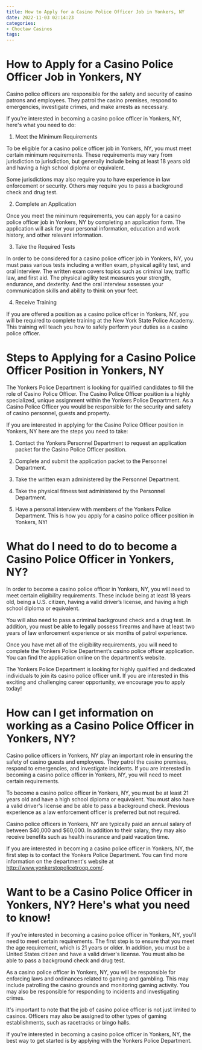 ```yaml
---
title: How to Apply for a Casino Police Officer Job in Yonkers, NY
date: 2022-11-03 02:14:23
categories:
- Choctaw Casinos
tags:
---
```



#  How to Apply for a Casino Police Officer Job in Yonkers, NY

Casino police officers are responsible for the safety and security of casino patrons and employees. They patrol the casino premises, respond to emergencies, investigate crimes, and make arrests as necessary.

If you're interested in becoming a casino police officer in Yonkers, NY, here's what you need to do:

1. Meet the Minimum Requirements

To be eligible for a casino police officer job in Yonkers, NY, you must meet certain minimum requirements. These requirements may vary from jurisdiction to jurisdiction, but generally include being at least 18 years old and having a high school diploma or equivalent.

Some jurisdictions may also require you to have experience in law enforcement or security. Others may require you to pass a background check and drug test.

2. Complete an Application

Once you meet the minimum requirements, you can apply for a casino police officer job in Yonkers, NY by completing an application form. The application will ask for your personal information, education and work history, and other relevant information.

3. Take the Required Tests

In order to be considered for a casino police officer job in Yonkers, NY, you must pass various tests including a written exam, physical agility test, and oral interview. The written exam covers topics such as criminal law, traffic law, and first aid. The physical agility test measures your strength, endurance, and dexterity. And the oral interview assesses your communication skills and ability to think on your feet.

4. Receive Training

If you are offered a position as a casino police officer in Yonkers, NY, you will be required to complete training at the New York State Police Academy. This training will teach you how to safely perform your duties as a casino police officer.

#  Steps to Applying for a Casino Police Officer Position in Yonkers, NY

The Yonkers Police Department is looking for qualified candidates to fill the role of Casino Police Officer. The Casino Police Officer position is a highly specialized, unique assignment within the Yonkers Police Department. As a Casino Police Officer you would be responsible for the security and safety of casino personnel, guests and property.

If you are interested in applying for the Casino Police Officer position in Yonkers, NY here are the steps you need to take:

1. Contact the Yonkers Personnel Department to request an application packet for the Casino Police Officer position.

2. Complete and submit the application packet to the Personnel Department.

3. Take the written exam administered by the Personnel Department.

4. Take the physical fitness test administered by the Personnel Department.

5. Have a personal interview with members of the Yonkers Police Department.
This is how you apply for a casino police officer position in Yonkers, NY!

#  What do I need to do to become a Casino Police Officer in Yonkers, NY?

In order to become a casino police officer in Yonkers, NY, you will need to meet certain eligibility requirements. These include being at least 18 years old, being a U.S. citizen, having a valid driver’s license, and having a high school diploma or equivalent.

You will also need to pass a criminal background check and a drug test. In addition, you must be able to legally possess firearms and have at least two years of law enforcement experience or six months of patrol experience.

Once you have met all of the eligibility requirements, you will need to complete the Yonkers Police Department’s casino police officer application. You can find the application online on the department’s website.

The Yonkers Police Department is looking for highly qualified and dedicated individuals to join its casino police officer unit. If you are interested in this exciting and challenging career opportunity, we encourage you to apply today!

#  How can I get information on working as a Casino Police Officer in Yonkers, NY?

Casino police officers in Yonkers, NY play an important role in ensuring the safety of casino guests and employees. They patrol the casino premises, respond to emergencies, and investigate incidents. If you are interested in becoming a casino police officer in Yonkers, NY, you will need to meet certain requirements.

To become a casino police officer in Yonkers, NY, you must be at least 21 years old and have a high school diploma or equivalent. You must also have a valid driver's license and be able to pass a background check. Previous experience as a law enforcement officer is preferred but not required.

Casino police officers in Yonkers, NY are typically paid an annual salary of between $40,000 and $60,000. In addition to their salary, they may also receive benefits such as health insurance and paid vacation time.

If you are interested in becoming a casino police officer in Yonkers, NY, the first step is to contact the Yonkers Police Department. You can find more information on the department's website at http://www.yonkerstopolicetroop.com/.

#  Want to be a Casino Police Officer in Yonkers, NY? Here's what you need to know!

If you're interested in becoming a casino police officer in Yonkers, NY, you'll need to meet certain requirements. The first step is to ensure that you meet the age requirement, which is 21 years or older. In addition, you must be a United States citizen and have a valid driver's license. You must also be able to pass a background check and drug test.

As a casino police officer in Yonkers, NY, you will be responsible for enforcing laws and ordinances related to gaming and gambling. This may include patrolling the casino grounds and monitoring gaming activity. You may also be responsible for responding to incidents and investigating crimes.

It's important to note that the job of casino police officer is not just limited to casinos. Officers may also be assigned to other types of gaming establishments, such as racetracks or bingo halls.

If you're interested in becoming a casino police officer in Yonkers, NY, the best way to get started is by applying with the Yonkers Police Department.